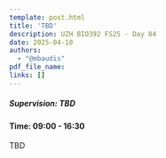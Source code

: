```yaml
---
template: post.html
title: 'TBD'
description: UZH BIO392 FS25 - Day 04
date: 2025-04-10
authors:
  - "@mbaudis"
pdf_file_name: 
links: []
---
```


##### Supervision: TBD
#### Time: 09:00 - 16:30

TBD

<!--more-->

